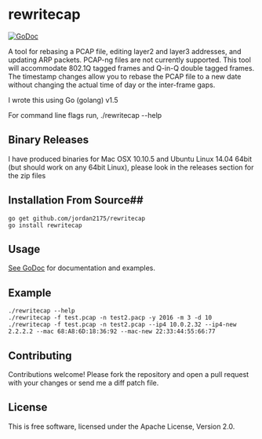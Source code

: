 # rewritecap #

[![GoDoc](https://godoc.org/github.com/jordan2175/rewritecap?status.png)](https://godoc.org/github.com/jordan2175/rewritecap)

A tool for rebasing a PCAP file, editing layer2 and layer3 addresses, and updating 
ARP packets. PCAP-ng files are not currently supported. This tool will accommodate 
802.1Q tagged frames and Q-in-Q double tagged frames. The timestamp changes allow 
you to rebase the PCAP file to a new date without changing the actual time of day 
or the inter-frame gaps.  

I wrote this using Go (golang) v1.5

For command line flags run, ./rewritecap --help  

## Binary Releases

I have produced binaries for Mac OSX 10.10.5 and Ubuntu Linux 14.04 64bit (but should work on any 64bit Linux), please look in the releases section for the zip files 

## Installation From Source##

```
go get github.com/jordan2175/rewritecap
go install rewritecap
```

## Usage ##

[See GoDoc](http://godoc.org/github.com/jordan2175/rewritecap) for
documentation and examples.

## Example ##

```
./rewritecap --help
./rewritecap -f test.pcap -n test2.pacp -y 2016 -m 3 -d 10
./rewritecap -f test.pcap -n test2.pcap --ip4 10.0.2.32 --ip4-new 2.2.2.2 --mac 68:A8:6D:18:36:92 --mac-new 22:33:44:55:66:77 
```

## Contributing ##

Contributions welcome! Please fork the repository and open a pull request
with your changes or send me a diff patch file.

## License ##

This is free software, licensed under the Apache License, Version 2.0.

